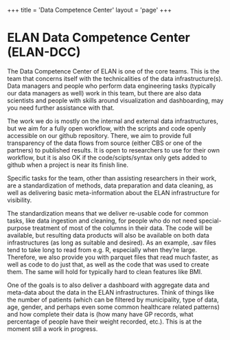 +++
title = 'Data Competence Center'
layout = 'page'
+++

# ELAN Data Competence Center (ELAN-DCC)

The Data Competence Center of ELAN is one of the core teams. This is the team that concerns itself with the technicalities of the data infrastructure(s). Data managers and people who perform data engineering tasks (typically our data managers as well) work in this team, but there are also data scientists and people with skills around visualization and dashboarding, may you need further assistance with that.

The work we do is mostly on the internal and external data infrastructures, but we aim for a fully open workflow, with the scripts and code openly accessible on our github repository. There, we aim to provide full transparency of the data flows from source (either CBS or one of the partners) to published results. It is open to researchers to use for their own workflow, but it is also OK if the code/scipts/syntax only gets added to github when a project is near its finish line.

Specific tasks for the team, other than assisting researchers in their work, are a standardization of methods, data preparation and data cleaning, as well as delivering basic meta-information about the ELAN infrastructure for visibility. 

The standardization means that we deliver re-usable code for common tasks, like data ingestion and cleaning, for people who do not need special-purpose treatment of most of the columns in their data. The code will be available, but resulting data products will also be available on both data infrastructures (as long as suitable and desired). As an example, .sav files tend to take long to read from e.g. R, especially when they’re large. Therefore, we also provide you with parquet files that read much faster, as well as code to do just that, as well as the code that was used to create them. The same will hold for typically hard to clean features like BMI.

One of the goals is to also deliver a dashboard with aggregate data and meta-data about the data in the ELAN infrastructures. Think of things like the number of patients (which can be filtered by municipality, type of data, age, gender, and perhaps even some common healthcare related patterns) and how complete their data is (how many have GP records, what percentage of people have their weight recorded, etc.). This is at the moment still a work in progress.
